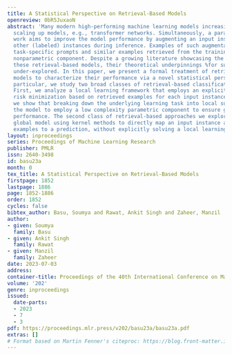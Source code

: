 ```yaml
---
title: A Statistical Perspective on Retrieval-Based Models
openreview: 0bR5JuxaoN
abstract: 'Many modern high-performing machine learning models increasingly rely on
  scaling up models, e.g., transformer networks. Simultaneously, a parallel line of
  work aims to improve the model performance by augmenting an input instance with
  other (labeled) instances during inference. Examples of such augmentations include
  task-specific prompts and similar examples retrieved from the training data by a
  nonparametric component. Despite a growing literature showcasing the promise of
  these retrieval-based models, their theoretical underpinnings %for such models remain
  under-explored. In this paper, we present a formal treatment of retrieval-based
  models to characterize their performance via a novel statistical perspective. In
  particular, we study two broad classes of retrieval-based classification approaches:
  First, we analyze a local learning framework that employs an explicit local empirical
  risk minimization based on retrieved examples for each input instance. Interestingly,
  we show that breaking down the underlying learning task into local sub-tasks enables
  the model to employ a low complexity parametric component to ensure good overall
  performance. The second class of retrieval-based approaches we explore learns a
  global model using kernel methods to directly map an input instance and retrieved
  examples to a prediction, without explicitly solving a local learning task.'
layout: inproceedings
series: Proceedings of Machine Learning Research
publisher: PMLR
issn: 2640-3498
id: basu23a
month: 0
tex_title: A Statistical Perspective on Retrieval-Based Models
firstpage: 1852
lastpage: 1886
page: 1852-1886
order: 1852
cycles: false
bibtex_author: Basu, Soumya and Rawat, Ankit Singh and Zaheer, Manzil
author:
- given: Soumya
  family: Basu
- given: Ankit Singh
  family: Rawat
- given: Manzil
  family: Zaheer
date: 2023-07-03
address: 
container-title: Proceedings of the 40th International Conference on Machine Learning
volume: '202'
genre: inproceedings
issued:
  date-parts:
  - 2023
  - 7
  - 3
pdf: https://proceedings.mlr.press/v202/basu23a/basu23a.pdf
extras: []
# Format based on Martin Fenner's citeproc: https://blog.front-matter.io/posts/citeproc-yaml-for-bibliographies/
---
```

